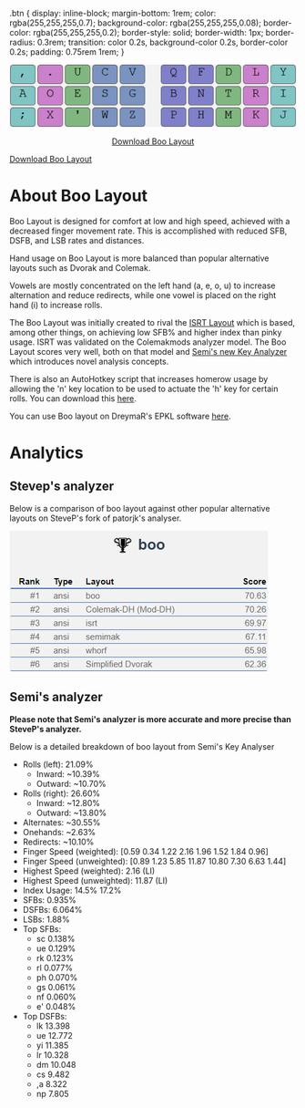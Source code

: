 .btn {
    display: inline-block;
    margin-bottom: 1rem;
    color: rgba(255,255,255,0.7);
    background-color: rgba(255,255,255,0.08);
    border-color: rgba(255,255,255,0.2);
    border-style: solid;
    border-width: 1px;
    border-radius: 0.3rem;
    transition: color 0.2s, background-color 0.2s, border-color 0.2s;
    padding: 0.75rem 1rem;
}

<center><img src="./layout.png"></center>

<p style="text-align: center;"><a href="https://ballerboo.github.io/boolayout/boo.zip">Download Boo Layout</a></p>
<a href="https://ballerboo.github.io/boolayout/boo.zip" class="btn">Download Boo Layout</a>

# About Boo Layout

Boo Layout is designed for comfort at low and high speed, achieved with a decreased finger movement rate. This is accomplished with reduced SFB, DSFB, and LSB rates and distances.

Hand usage on Boo Layout is more balanced than popular alternative layouts such as Dvorak and Colemak.

Vowels are mostly concentrated on the left hand (a, e, o, u) to increase alternation and reduce redirects, while one vowel is placed on the right hand (i) to increase rolls.

The Boo Layout was initially created to rival the [ISRT Layout](https://notgate.github.io/layout/) which is based, among other things, on achieving low SFB% and higher index than pinky usage. ISRT was validated on the Colemakmods analyzer model. The Boo Layout scores very well, both on that model and [Semi's new Key Analyzer](https://github.com/semilin/genkey) which introduces novel analysis concepts.

There is also an AutoHotkey script that increases homerow usage by allowing the 'n' key location to be used to actuate the 'h' key for certain rolls. You can download this [here](https://ballerboo.github.io/boolayout/boo_ahk.zip).

You can use Boo layout on DreymaR's EPKL software [here](https://github.com/DreymaR/BigBagKbdTrixPKL/tree/master/Layouts/Boo).

# Analytics

## Stevep's analyzer

Below is a comparison of boo layout against other popular alternative layouts on SteveP's fork of patorjk's analyser.

![](stevep.png)

## Semi's analyzer

**Please note that Semi's analyzer is more accurate and more precise than SteveP's analyzer.**

Below is a detailed breakdown of boo layout from Semi's Key Analyser

- Rolls (left): 21.09%
  - Inward: ~10.39%
  - Outward: ~10.70%
- Rolls (right): 26.60%
  - Inward: ~12.80%
  - Outward: ~13.80%
- Alternates: ~30.55%
- Onehands: ~2.63%
- Redirects: ~10.10%
- Finger Speed (weighted): [0.59 0.34 1.22 2.16 1.96 1.52 1.84 0.96]
- Finger Speed (unweighted): [0.89 1.23 5.85 11.87 10.80 7.30 6.63 1.44]
- Highest Speed (weighted): 2.16 (LI)
- Highest Speed (unweighted): 11.87 (LI)
- Index Usage: 14.5% 17.2%
- SFBs: 0.935%
- DSFBs: 6.064%
- LSBs: 1.88%
- Top SFBs:
  - sc 0.138%
  - ue 0.129%
  - rk 0.123%
  - rl 0.077%
  - ph 0.070%
  - gs 0.061%
  - nf 0.060%
  - e' 0.048%
- Top DSFBs:
  - lk 13.398
  - ue 12.772
  - yi 11.385
  - lr 10.328
  - dm 10.048
  - cs 9.482
  - ,a 8.322
  - np 7.805
